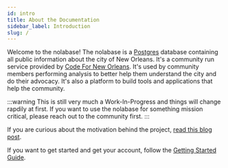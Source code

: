```yaml
---
id: intro
title: About the Documentation
sidebar_label: Introduction
slug: /
---
```


Welcome to the nolabase! The nolabase is a [Postgres](https://www.postgresql.org/) database containing all public information
about the city of New Orleans. It's a community run service provided by [Code For New Orleans](https://codeforneworleans.org/).
It's used by community members performing analysis to better help them understand the city and 
do their advocacy. It's also a platform to build tools and applications that help the community.

:::warning
This is still very much a Work-In-Progress and things will change rapdily at first.
If you want to use the nolabase for something mission critical, please reach out to the community
first.
:::

If you are curious about the motivation behind the project,
[read this blog post](/blog/hello-world).

If you want to get started and get your account,
follow the [Getting Started Guide](/docs/getting-started).



